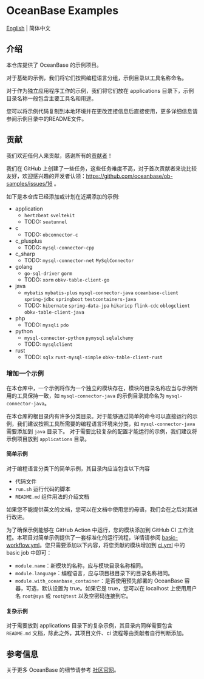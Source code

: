# OceanBase Examples

[English](README.md) | 简体中文

## 介绍

本仓库提供了 OceanBase 的示例项目。

对于基础的示例，我们将它们按照编程语言分组，示例目录以工具名称命名。

对于作为独立应用程序工作的示例，我们将它们放在 applications 目录下，示例目录名称一般包含主要工具名和用途。

您可以将示例代码复制到本地环境并在更改连接信息后直接使用，更多详细信息请参阅示例目录中的README文件。

## 贡献

我们欢迎任何人来贡献，感谢所有的[贡献者](https://github.com/oceanbase/ob-samples/graphs/contributors)！

我们在 GitHub 上创建了一些任务，这些任务难度不高，对于首次贡献者来说比较友好，欢迎感兴趣的开发者认领：https://github.com/oceanbase/ob-samples/issues/16 。

如下是本仓库已经添加或计划在近期添加的示例:

- application
  - `hertzbeat` `sveltekit`
  - TODO: `seatunnel`
- c
  - TODO: `obconnector-c`
- c_plusplus
  - TODO: `mysql-connector-cpp`
- c_sharp
  - TODO: `mysql-connector-net` `MySqlConnector`
- golang
  - `go-sql-driver` `gorm`
  - TODO: `xorm` `obkv-table-client-go`
- java
  - `mybatis` `mybatis-plus` `mysql-connector-java` `oceanbase-client` `spring-jdbc` `springboot` `testcontainers-java`
  - TODO: `hibernate` `spring-data-jpa` `hikaricp` `flink-cdc` `oblogclient` `obkv-table-client-java`
- php
  - TODO: `mysqli` `pdo`
- python
  - `mysql-connector-python` `pymysql` `sqlalchemy`
  - TODO: `mysqlclient`
- rust
  - TODO: `sqlx` `rust-mysql-simple` `obkv-table-client-rust`

### 增加一个示例

在本仓库中，一个示例将作为一个独立的模块存在，模块的目录名称应当与示例所用的工具保持一致，如 `mysql-connector-java` 的示例目录就命名为 `mysql-connector-java`。

在本仓库的根目录内有许多分类目录。对于能够通过简单的命令可以直接运行的示例，我们建议按照工具所需要的编程语言环境来分类，如 `mysql-connector-java` 需要添加到 `java` 目录下。 对于需要比较复杂的配置才能运行的示例，我们建议将示例项目放到 `applications` 目录。

#### 简单示例

对于编程语言分类下的简单示例，其目录内应当包含以下内容

- 代码文件
- `run.sh` 运行代码的脚本
- `README.md` 组件用法的介绍文档

如果您不能提供英文的文档，您可以在文档中使用您的母语，我们会在之后对其进行改进。

为了确保示例能够在 GitHub Action 中运行，您的模块添加到 GitHub CI 工作流程。本项目对简单示例提供了一套标准化的运行流程，详情请参阅 [basic-workflow.yml](./.github/workflows/basic-workflow.yml)。您只需要添加以下内容，将您贡献的模块增加到 [ci.yml](./.github/workflows/ci.yml) 中的 basic job 中即可：

- `module.name`：新模块的名称，应与模块目录名称相同。
- `module.language`：编程语言，应与项目根目录下的目录名称相同。
- `module.with_oceanbase_container`：是否使用预先部署的 OceanBase 容器，可选，默认设置为 true。如果它是 true，您可以在 localhost 上使用用户名 `root@sys` 或 `root@test` 以及空密码连接到它。

#### 复杂示例

对于需要放到 applications 目录下的复杂示例，其目录内同样需要包含 `README.md` 文档，除此之外，其项目文件、ci 流程等由贡献者自行判断添加。

## 参考信息

关于更多 OceanBase 的细节请参考 [社区官网](https://open.oceanbase.com)。
